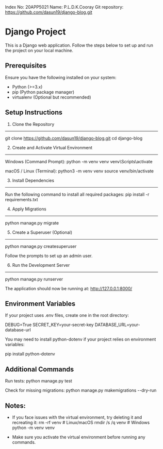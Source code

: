 
Index No: 20APP5021
Name: P.L.D.K.Cooray
Git repository: https://github.com/dasun19/django-blog.git


Django Project
==============

This is a Django web application. Follow the steps below to set up and run the project on your local machine.

Prerequisites
-------------
Ensure you have the following installed on your system:
- Python (>=3.x)
- pip (Python package manager)
- virtualenv (Optional but recommended)

Setup Instructions
------------------

1. Clone the Repository
-----------------------
git clone https://github.com/dasun19/django-blog.git
cd django-blog

2. Create and Activate Virtual Environment
------------------------------------------

Windows (Command Prompt):
python -m venv venv
venv\Scripts\activate

macOS / Linux (Terminal):
python3 -m venv venv
source venv/bin/activate

3. Install Dependencies
-----------------------
Run the following command to install all required packages:
pip install -r requirements.txt

4. Apply Migrations
-------------------
python manage.py migrate

5. Create a Superuser (Optional)
--------------------------------
python manage.py createsuperuser

Follow the prompts to set up an admin user.

6. Run the Development Server
-----------------------------
python manage.py runserver

The application should now be running at:
http://127.0.0.1:8000/

Environment Variables
---------------------
If your project uses .env files, create one in the root directory:

DEBUG=True
SECRET_KEY=your-secret-key
DATABASE_URL=your-database-url

You may need to install python-dotenv if your project relies on environment variables:

pip install python-dotenv

Additional Commands
-------------------
Run tests:
python manage.py test

Check for missing migrations:
python manage.py makemigrations --dry-run

Notes:
------
- If you face issues with the virtual environment, try deleting it and recreating it:
  rm -rf venv  # Linux/macOS
  rmdir /s /q venv  # Windows
  python -m venv venv

- Make sure you activate the virtual environment before running any commands.


